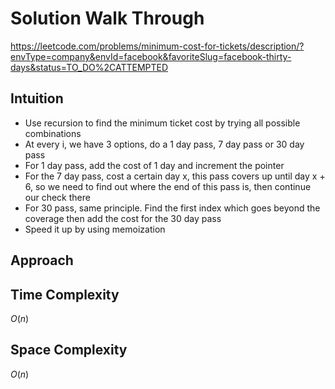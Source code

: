 # Solution Walk Through
https://leetcode.com/problems/minimum-cost-for-tickets/description/?envType=company&envId=facebook&favoriteSlug=facebook-thirty-days&status=TO_DO%2CATTEMPTED

## Intuition
- Use recursion to find the minimum ticket cost by trying all possible combinations
- At every i, we have 3 options, do a 1 day pass, 7 day pass or 30 day pass
- For 1 day pass, add the cost of 1 day and increment the pointer 
- For the 7 day pass, cost a certain day x, this pass covers up until day x + 6, so we need to find out where the end of this pass is, then continue our check there
- For 30 pass, same principle. Find the first index which goes beyond the coverage then add the cost for the 30 day pass
- Speed it up by using memoization

## Approach

## Time Complexity
$O(n)$

## Space Complexity
$O(n)$



